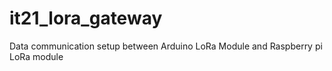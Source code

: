 # it21_lora_gateway
Data communication setup between Arduino LoRa Module and Raspberry pi LoRa module 
